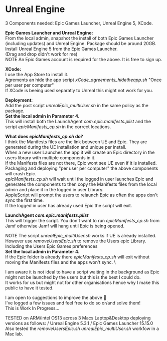 # Unreal Engine

3 Components needed: Epic Games Launcher, Unreal Engine 5, XCode.

**Epic Games Launcher and Unreal Engine:** \
From the local admin, snapshot the install of both Epic Games Launcher (including updates) and Unreal Engine. Package should be around 20GB. \
Install Unreal Engine 5 from the Epic Games Launcher. \
(Drag and drop didn't work for me) \
NOTE An Epic Games account is required for the above. It is free to sign up.

**XCode:** \
I use the App Store to install it. \
Agrements an hide the app script _xCode_agreements_hidetheapp.sh_ "Once per user per computer" \
If XCode is beeing used separatly to Unreal this might not work for you.

**Deployment:** \
Add the post script _unrealEpic_multiUser.sh_ in the same policy as the package. \
**Set the local admin in Parameter 4.** \
This will install both the LaunchAgent _com.epic.manifests.plist_ and the script _epicManifests_cp.sh_ in the correct locations.

**What does _epicManifests_cp.sh_ do?** \
I think the Manifests files are the link between UE and Epic. They are generated during the UE installation and unique per install. \
When a new user Launches the app it will create an Epic directory in the users library with multiple components in it. \
If the Manifests files are not there, Epic wont see UE even if it is installed.
Packaging and deploying "per user per computer" the above components will crash Epic. \
_epicManifests_cp.sh_ will wait until the logged in user launches Epic and generates the components to then copy the Manifests files from the local admin and place it in the logged in user Library. \
AppleScript will prompt the users to relaunch Epic as often the apps don't sync the first time. \
If the logged in user has already used Epic the script will exit.

**LaunchAgent _com.epic.manifests.plist_** \
This will trigger the script. You don't want to run _epicManifests_cp.sh_ from Jamf otherwise Jamf will hang until Epic is being opened.

NOTE The script _unrealEpic_multiUser.sh_ works if UE is already installed. \
However use _removeUsersEpic.sh_ to remove the Users epic Library. Including the Users Epic Games preferences \
**Set the local admin in Parameter 4.** \
If the Epic folder is already there _epicManifests_cp.sh_ will exit without moving the Manifests files and the apps won't sync. \

I am aware it is not ideal to have a script waiting in the background as Epic might not be launched by the users but this is the best I could do. \
It works for us but might not for other organisations hence why I make this public to have it tested.

I am open to suggestions to improve the above 🙂 \
I've logged a few issues and feel free to do so or/and solve them! \
This is Work In Progress...

TESTED on ARM/Intel OS13 across 3 Macs Laptop&Desktop deploying versions as follows: / Unreal Engine 5.3.1 / Epic Games Launcher 15.15.0
Also tested the _removeUsersEpic.sh_ _unrealEpic_multiUser.sh_ workfow in a Mac lab.
